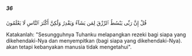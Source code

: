 ##### 36

<span class="ayah">قُلْ إِنَّ رَبِّى يَبْسُطُ ٱلرِّزْقَ لِمَن يَشَآءُ وَيَقْدِرُ وَلَٰكِنَّ أَكْثَرَ ٱلنَّاسِ لَا يَعْلَمُونَ</span>

<span class="ayah_translation">Katakanlah: "Sesungguhnya Tuhanku melapangkan rezeki bagi siapa yang dikehendaki-Nya dan menyempitkan (bagi siapa yang dikehendaki-Nya). akan tetapi kebanyakan manusia tidak mengetahui".</span>
